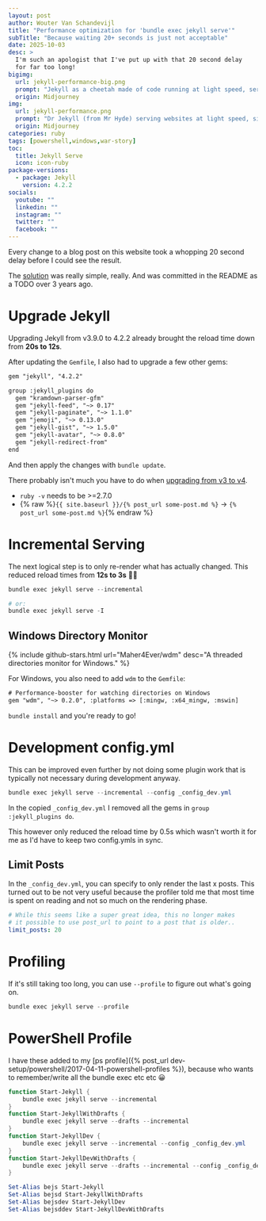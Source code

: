 ```yaml
---
layout: post
author: Wouter Van Schandevijl
title: "Performance optimization for 'bundle exec jekyll serve'"
subTitle: "Because waiting 20+ seconds is just not acceptable"
date: 2025-10-03
desc: >
  I'm such an apologist that I've put up with that 20 second delay
  for far too long!
bigimg:
  url: jekyll-performance-big.png
  prompt: "Jekyll as a cheetah made of code running at light speed, server racks forming its jungle, websites materializing in its wake, predator of slow load times --ar 700:131"
  origin: Midjourney
img:
  url: jekyll-performance.png
  prompt: "Dr Jekyll (from Mr Hyde) serving websites at light speed, silver tray with holographic sites materializing instantly, Victorian steampunk aesthetic mixed with cyberpunk technology, gears turning at impossible velocities --ar 6:5"
  origin: Midjourney
categories: ruby
tags: [powershell,windows,war-story]
toc:
  title: Jekyll Serve
  icon: icon-ruby
package-versions:
  - package: Jekyll
    version: 4.2.2
socials:
  youtube: ""
  linkedin: ""
  instagram: ""
  twitter: ""
  facebook: ""
---
```


Every change to a blog post on this website took a whopping 20 second
delay before I could see the result.

The [solution](https://talk.jekyllrb.com/t/exclude-jekyll-feed-in-development-environment/2681/4)
was really simple, really. And was committed in the README as a TODO over 3 years ago.

<!--more-->

# Upgrade Jekyll

Upgrading Jekyll from v3.9.0 to 4.2.2 already brought the
reload time down from **20s to 12s**.

After updating the `Gemfile`, I also had to upgrade a few other gems:

```txt
gem "jekyll", "4.2.2"

group :jekyll_plugins do
  gem "kramdown-parser-gfm"
  gem "jekyll-feed", "~> 0.17"
  gem "jekyll-paginate", "~> 1.1.0"
  gem "jemoji", "~> 0.13.0"
  gem "jekyll-gist", "~> 1.5.0"
  gem "jekyll-avatar", "~> 0.8.0"
  gem "jekyll-redirect-from"
end
```

And then apply the changes with `bundle update`.

There probably isn't much you have to do when [upgrading from v3 to v4](https://jekyllrb.com/docs/upgrading/3-to-4/).

- `ruby -v` needs to be >=2.7.0
- {% raw %}`{{ site.baseurl }}/{% post_url some-post.md %}` -> `{% post_url some-post.md %}`{% endraw %}



# Incremental Serving

The next logical step is to only re-render what has actually changed.
This reduced reload times from **12s to 3s** 🎉🥳


```ps1
bundle exec jekyll serve --incremental

# or:
bundle exec jekyll serve -I
```

## Windows Directory Monitor

{% include github-stars.html url="Maher4Ever/wdm" desc="A threaded directories monitor for Windows." %}

For Windows, you also need to add `wdm` to the `Gemfile`:

```txt
# Performance-booster for watching directories on Windows
gem "wdm", "~> 0.2.0", :platforms => [:mingw, :x64_mingw, :mswin]
```

`bundle install` and you're ready to go!


# Development config.yml

This can be improved even further by not doing some plugin work
that is typically not necessary during development anyway.

```ps1
bundle exec jekyll serve --incremental --config _config_dev.yml
```

In the copied `_config_dev.yml` I removed all the gems in
`group :jekyll_plugins do`.

This however only reduced the reload time by 0.5s which wasn't worth
it for me as I'd have to keep two config.ymls in sync.

## Limit Posts

In the `_config_dev.yml`, you can specify to only render the last x posts.
This turned out to be not very useful because the profiler told me
that most time is spent on reading and not so much on the rendering
phase.

```yaml
# While this seems like a super great idea, this no longer makes
# it possible to use post_url to point to a post that is older..
limit_posts: 20
```


# Profiling

If it's still taking too long, you can use `--profile` to figure out
what's going on.

```ps1
bundle exec jekyll serve --profile
```


# PowerShell Profile

I have these added to my [ps profile]({% post_url dev-setup/powershell/2017-04-11-powershell-profiles %}),
because who wants to remember/write all the bundle exec etc etc 😀

```ps1
function Start-Jekyll {
	bundle exec jekyll serve --incremental
}
function Start-JekyllWithDrafts {
	bundle exec jekyll serve --drafts --incremental
}
function Start-JekyllDev {
	bundle exec jekyll serve --incremental --config _config_dev.yml
}
function Start-JekyllDevWithDrafts {
	bundle exec jekyll serve --drafts --incremental --config _config_dev.yml
}

Set-Alias bejs Start-Jekyll
Set-Alias bejsd Start-JekyllWithDrafts
Set-Alias bejsdev Start-JekyllDev
Set-Alias bejsddev Start-JekyllDevWithDrafts
```
